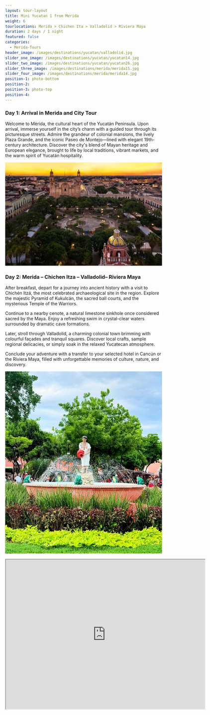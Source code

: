 ```yaml
---
layout: tour-layout
title: Mini Yucatan 1 from Merida
weight: 6
tourlocations: Merida > Chichen Ita > Valladolid > Riviera Maya
duration: 2 days / 1 night
featured: false
categories:
  - Merida-Tours
header_image: /images/destinations/yucatan/valladolid.jpg
slider_one_image: /images/destinations/yucatan/yucatan14.jpg
slider_two_image: /images/destinations/yucatan/yucatan26.jpg
slider_three_image: /images/destinations/merida/merida15.jpg
slider_four_image: /images/destinations/merida/merida14.jpg
position-1: photo-bottom
position-2:
position-3: photo-top
position-4:
---
```


### Day 1: Arrival in Merida and City Tour

Welcome to Mérida, the cultural heart of the Yucatán Peninsula. Upon arrival, immerse yourself in the city’s charm with a guided tour through its picturesque streets. Admire the grandeur of colonial mansions, the lively Plaza Grande, and the iconic Paseo de Montejo—lined with elegant 19th-century architecture. Discover the city's blend of Mayan heritage and European elegance, brought to life by local traditions, vibrant markets, and the warm spirit of Yucatán hospitality.

![](/images/destinations/merida/merida11.jpg)

### Day 2: Merida – Chichen Itza – Valladolid– Riviera Maya

After breakfast, depart for a journey into ancient history with a visit to Chichén Itzá, the most celebrated archaeological site in the region. Explore the majestic Pyramid of Kukulcán, the sacred ball courts, and the mysterious Temple of the Warriors.

Continue to a nearby cenote, a natural limestone sinkhole once considered sacred by the Maya. Enjoy a refreshing swim in crystal-clear waters surrounded by dramatic cave formations.

Later, stroll through Valladolid, a charming colonial town brimming with colourful façades and tranquil squares. Discover local crafts, sample regional delicacies, or simply soak in the relaxed Yucatecan atmosphere.

Conclude your adventure with a transfer to your selected hotel in Cancún or the Riviera Maya, filled with unforgettable memories of culture, nature, and discovery.

![](/images/destinations/yucatan/valladolid3.jpg)

<div class="map-container">

<iframe src="https://www.google.com/maps/d/u/0/embed?mid=1AUk7XnPgny5uilD7q0c3ts5PbZK7mhE&ehbc=2E312F&noprof=1" width="640" height="480"></iframe>

</div>

&nbsp;